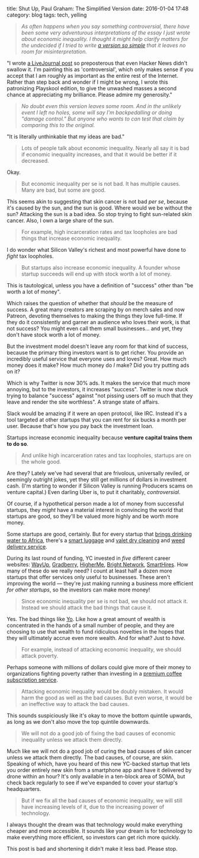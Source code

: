 title: Shut Up, Paul Graham: The Simplified Version
date: 2016-01-04 17:48
category: blog
tags: tech, yelling

> _As often happens when you say something controversial, there have been some very adventurous interpretations of the essay I just wrote about economic inequality. I thought it might help clarify matters for the undecided if I tried to write [a version so simple](http://paulgraham.com/sim.html) that it leaves no room for misinterpretation._

"I wrote [a LiveJournal post](http://gilesbowkett.blogspot.ca/2016/01/paul-graham-doesnt-write-essays.html) so preposterous that even Hacker News didn't swallow it.  I'm painting this as 'controversial', which only makes sense if you accept that I am roughly as important as the entire rest of the Internet.  Rather than step back and wonder if I might be wrong, I wrote this patronizing Playskool edition, to give the unwashed masses a second chance at appreciating my brilliance.  Please admire my generosity."

> _No doubt even this version leaves some room. And in the unlikely event I left no holes, some will say I'm backpedalling or doing "damage control." But anyone who wants to can test that claim by comparing this to the original._

"It is literally unthinkable that my ideas are bad."

<!-- more -->

> Lots of people talk about economic inequality. Nearly all say it is bad if economic inequality increases, and that it would be better if it decreased.

Okay.

> But economic inequality per se is not bad. It has multiple causes. Many are bad, but some are good.

This seems akin to suggesting that skin cancer is not bad _per se_, because it's caused by the sun, and the sun is good.  Where would we be without the sun?  Attacking the sun is a bad idea.  So stop trying to fight sun-related skin cancer.  Also, I own a large share of the sun.

> For example, high incarceration rates and tax loopholes are bad things that increase economic inequality.

I do wonder what Silicon Valley's richest and most powerful have done to _fight_ tax loopholes.

> But startups also increase economic inequality. A founder whose startup succeeds will end up with stock worth a lot of money.

This is tautological, unless you have a definition of "success" other than "be worth a lot of money".

Which raises the question of whether that _should_ be the measure of success.  A great many creators are scraping by on merch sales and now Patreon, devoting themselves to making the things they love full-time.  If they do it consistently and garner an audience who loves their work, is that not success?  You might even call them small businesses...  and yet, they don't have stock worth a lot of money.

But the investment model doesn't leave any room for that kind of success, because the primary thing investors want is to get richer.  You provide an incredibly useful service that everyone uses and loves?  Great.  How much money does it make?  How much money do _I_ make?  Did you try putting ads on it?

Which is why Twitter is now 30% ads.  It makes the service that much more annoying, but to the investors, it increases "success".  Twitter is now stuck trying to balance "success" against "not pissing users off so much that they leave and render the site worthless".  A strange state of affairs.

Slack would be amazing if it were an open protocol, like IRC.  Instead it's a tool targeted at other startups that you can rent for six bucks a month per user.  Because that's how you pay back the investment loan.

Startups increase economic inequality because **venture capital trains them to do so**.

> And unlike high incarceration rates and tax loopholes, startups are on the whole good.

Are they?  Lately we've had several that are frivolous, universally reviled, or seemingly outright jokes, yet they still get millions of dollars in investment cash.  (I'm starting to wonder if Silicon Valley is running Producers scams on venture capital.)  Even darling Uber is, to put it charitably, _controversial_.

Of course, if a hypothetical person made a lot of money from successful startups, they _might_ have a material interest in convincing the world that startups are good, so they'll be valued more highly and be worth more money.

Some startups are good, certainly.  But for every startup that [brings drinking water to Africa](http://www.givemetap.com/), there's a [smart luggage](http://bluesmart.com/) and [valet dry cleaning](http://www.getcleanly.com/) and [weed delivery service](https://getmeadow.com/).

During its last round of funding, YC invested in _five_ different career websites: [WayUp](https://www.wayup.com/), [Gradberry](https://gradberry.com/), [HigherMe](https://higherme.com/), [Bright Network](http://www.brightnetwork.co.uk/), [SmartHires](https://www.smarthires.io/).  How many of these do we really need?  I count at least half a dozen more startups that offer services only useful to businesses.  These aren't improving the world — they're just making running a business more efficient _for other startups_, so the investors can make more money!

> Since economic inequality per se is not bad, we should not attack it. Instead we should attack the bad things that cause it.

Yes.  The bad things like [Yo](https://en.wikipedia.org/wiki/Yo_%28app%29).  Like how a great amount of wealth is concentrated in the hands of a small number of people, and they are choosing to use that wealth to fund ridiculous novelties in the hopes that they will ultimately accrue even more wealth.  And for what?  Just to _have_.

> For example, instead of attacking economic inequality, we should attack poverty.

Perhaps someone with millions of dollars could give more of their money to organizations fighting poverty rather than investing in a [premium coffee subscription service](https://www.craftcoffee.com/).

> Attacking economic inequality would be doubly mistaken. It would harm the good as well as the bad causes. But even worse, it would be an ineffective way to attack the bad causes.

This sounds suspiciously like it's okay to move the bottom quintile upwards, as long as we don't also move the top quintile downwards.

> We will not do a good job of fixing the bad causes of economic inequality unless we attack them directly.

Much like we will not do a good job of curing the bad causes of skin cancer unless we attack them directly.  The bad causes, of course, are skin.  Speaking of which, have you heard of this new YC-backed startup that lets you order entirely new skin from a smartphone app and have it delivered by drone within an hour?  It's only available in a ten-block area of SOMA, but check back regularly to see if we've expanded to cover your startup's headquarters.

> But if we fix all the bad causes of economic inequality, we will still have increasing levels of it, due to the increasing power of technology.

I always thought the dream was that technology would make everything cheaper and more accessible.  It sounds like your dream is for technology to make everything more efficient, so investors can get rich more quickly.

This post is bad and shortening it didn't make it less bad.  Please stop.
